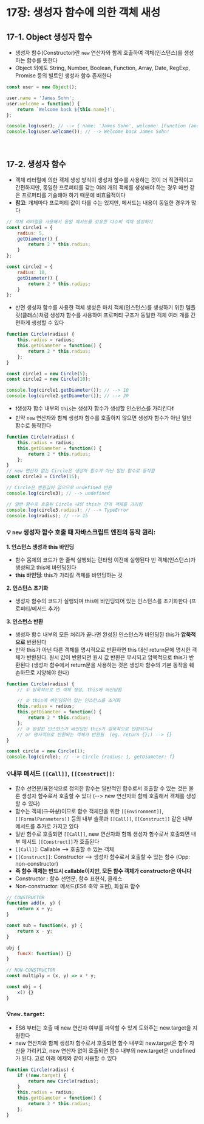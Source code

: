 # 17장: 생성자 함수에 의한 객체 새성 

## 17-1. Object 생성자 함수
- 생성자 함수(Constructor)란 `new` 연산자와 함께 호출하여 객체(인스턴스)를 생성하는 함수를 뜻한다 
- Object 외에도 String, Number, Boolean, Function, Array, Date, RegExp, Promise 등의 빌트인 생성자 함수 존재한다 
```javascript 
const user = new Object();

user.name = 'James Sohn';
user.welcome = function() {
    return `Welcome back ${this.name}!`;
};

console.log(user); // --> { name: 'James Sohn', welcome: [Function (anonymous)] }
console.log(user.welcome()); // --> Welcome back James Sohn!
```

<br>

## 17-2. 생성자 함수 
- 객체 리터럴에 의한 객체 생성 방식이 생성자 함수를 사용하는 것이 더 직관적이고 간편하지만, 동일한 프로퍼티를 갖는 여러 개의 객체를 생성해야 하는 경우 매번 같은 프로퍼티를 기술해야 하기 때문에 비효율적이다 
- **참고**: 개체마다 프로퍼티 값이 다를 수는 있지만, 메서드는 내용이 동일한 경우가 많다 
```javascript 
// 객체 리터럴을 사용해서 동일 메서드를 보유한 다수의 객체 생성하기 
const circle1 = {
    radius: 5,
    getDiameter() {
        return 2 * this.radius;
    }
};

const circle2 = {
    radius: 10, 
    getDiameter() {
        return 2 * this.radius;
    }
};
```

- 반면 생성자 함수를 사용한 객체 생성은 마치 객체(인스턴스)를 생성하기 위한 템플릿(클래스)처럼 생성자 함수를 사용하여 프로퍼티 구조가 동일한 객체 여러 개를 간편하게 생성할 수 있다 
```javascript 
function Circle(radius) {
    this.radius = radius; 
    this.getDiameter = function() {
        return 2 * this.radius;
    };
}

const circle1 = new Circle(5);
const circle2 = new Circle(10);

console.log(circle1.getDiameter()); // --> 10
console.log(circle2.getDiameter()); // --> 20
```
- ❗생성자 함수 내부의 `this`는 생성자 함수가 생성할 인스턴스를 가리킨다❗
- 만약 `new` 연산자와 함께 생성자 함수를 호출하지 않으면 생성자 함수가 아닌 일반 함수로 동작한다 
```javascript
function Circle(radius) {
    this.radius = radius; 
    this.getDiameter = function() {
        return 2 * this.radius;
    };
}
// new 연산자 없는 Circle은 생성자 함수가 아닌 일반 함수로 동작함 
const circle3 = Circle(15);

// Circle은 반환값이 없으므로 undefined 반환 
console.log(circle3); // --> undefined 

// 일반 함수로 호출된 Circle 내의 this는 전역 객체를 가리킴 
console.log(circle3.radius); // --> TypeError
console.log(radius); // --> 15
```

### 💡 `new` 생성자 함수 호출 때 자바스크립트 엔진의 동작 원리: 
**1. 인스턴스 생성과 this 바인딩**
- 함수 몸체의 코드가 한 줄씩 실행되는 런타임 이전에 실행된다 빈 객체(인스턴스)가 생성되고 this에 바인딩된다
- **this 바인딩**: this가 가리킬 객체를 바인딩하는 것

**2. 인스턴스 초기화**
- 생성자 함수의 코드가 실행되며 this에 바인딩되어 있는 인스턴스를 초기화한다 (프로퍼티/메서드 추가)

**3. 인스턴스 반환**
- 생성자 함수 내부의 모든 처리가 끝나면 완성된 인스턴스가 바인딩된 this가 **암묵적으로** 반환된다
- 만약 this가 아닌 다른 객체를 명시적으로 반환하면 this 대신 return문에 명시한 객체가 반환된다. 원시 값이 반환되면 원시 값 반환은 무시되고 암묵적으로 this가 반환된다 (생성자 함수에서 return문을 사용하는 것은 생성자 함수의 기본 동작을 훼손하므로 지양해야 한다)

```javascript 
function Circle(radius) {
    // ① 암묵적으로 빈 객체 생성, this에 바인딩됨 

    // ② this에 바인딩되어 있는 인스턴스를 초기화 
    this.radius = radius; 
    this.getDiameter = function() {
        return 2 * this.radius;
    };
    // ③ 완성된 인스턴스가 바인딩된 this가 암묵적으로 반환되거나
    // or 명시적으로 반환되는 객체가 반환됨  (eg. return {};) --> {}
}

const circle = new Circle(1);
console.log(circle); // --> Circle {radius: 1, getDiameter: f}
```

### 💡내부 메서드 `[[Call]]`, `[[Construct]]`:
- 함수 선언문/표현식으로 정의한 함수는 일반적인 함수로서 호출할 수 있는 것은 물론 생성자 함수로서 호출할 수 있다 (--> new 연산자와 함께 호출해서 객체를 생성할 수 있다)
- 함수는 객체(~~그 이상~~)이므로 함수 객체만을 위한 `[[Environment]]`, `[[FormalParameters]]` 등의 내부 슬롯과 `[[Call]]`, `[[Construct]]` 같은 내부 메서드를 추가로 가지고 있다 
- 일반 함수로 호출되면 `[[Call]]`, new 연산자와 함께 생성자 함수로서 호출되면 내부 메서드 `[[Construct]]`가 호출된다 
- `[[Call]]`: Callable --> 호출할 수 있는 객체 
- `[[Construct]]`: Constructor --> 생성자 함수로서 호출할 수 있는 함수 (Opp: non-constructor)
- **즉 함수 객체는 반드시 callable이지만, 모든 함수 객체가 constructor은 아니다**
- Constructor : 함수 선언문, 함수 표현식, 클래스 
- Non-constructor: 메서드(ES6 축약 표현), 화살표 함수 
```javascript 
// CONSTRUCTOR 
function add(x, y) { 
    return x + y;
}

const sub = function(x, y) {
    return x - y;
}

obj {
    funcX: function() {}
}

// NON-CONSTRUCTOR
const multiply = (x, y) => x * y;

const obj = {
    x() {}
}
```

### 💡`new.target`:
- ES6 부터는 호출 때 new 연산자 여부를 파악할 수 있게 도와주는 new.target을 지원한다
- new 연산자와 함께 생성자 함수로서 호출되면 함수 내부의 new.target은 함수 자신을 가리키고, new 연산자 없이 호출되면 함수 내부의 new.target은 undefined가 된다. 고로 아래 예제와 같이 사용할 수 있다 

```javascript 
function Circle(radius) {
    if (!new.target) {
        return new Circle(radius);
    }
    this.radius = radius;
    this.getDiameter = function() {
        return 2 * this.radius;
    };
}
```
